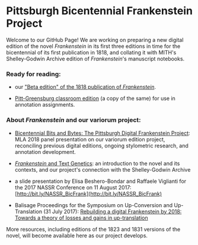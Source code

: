 # Pittsburgh Bicentennial Frankenstein Project

Welcome to our GitHub Page!
We are working on preparing a new digital edition of the novel _Frankenstein_ in its first three editions in time for the bicentennial of its first publication in 1818, and collating it with MITH's Shelley-Godwin Archive edition of _Frankenstein_'s manuscript notebooks.

### Ready for reading: 
* our ["Beta edition" of the 1818 publication of _Frankenstein_](https://ebeshero.github.io/Pittsburgh_Frankenstein/Frankenstein_1818.html). 

* [Pitt-Greensburg classroom edition](https://ebeshero.github.io/Pittsburgh_Frankenstein/Frankenstein_1818_classEd.html) (a copy of the same) for use in annotation assignments.

### About *Frankenstein* and our variorum project:
* [Bicentennial Bits and Bytes: The Pittsburgh Digital Frankenstein Project](http://slides.com/elisabeshero-bondar/mla_bicentfrank): MLA 2018 panel presentation on our variorum edition project, reconciling previous digital editions, ongoing stylometric research, and annotation development. 

* [*Frankenstein* and Text Genetics](http://bit.ly/FrankenTextGen): an introduction to the novel and its contexts, and our project's connection with the Shelley-Godwin Archive

* a slide presentation by Elisa Beshero-Bondar and Raffaele Viglianti for the 2017 NASSR Conference on 11 August 2017: [http://bit.ly/NASSR_BicFrank](http://bit.ly/NASSR_BicFrank) 

* Balisage Proceedings for the Symposium on Up-Conversion and Up-Translation (31 July 2017): [Rebuilding a digital Frankenstein by 2018: Towards a theory of losses and gains in up-translation](https://www.balisage.net/Proceedings/vol20/html/Beshero-Bondar01/BalisageVol20-Beshero-Bondar01.html)

More resources, including editions of the 1823 and 1831 versions of the novel, will become available here as our project develops. 
